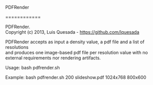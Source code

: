 PDFRender

============

PDFRender.  
Copyright (c) 2013, Luis Quesada - https://github.com/lquesada

PDFRender accepts as input a density value, a pdf file and a list of resolutions  
and produces one image-based pdf file per resolution value with no external
requirements nor rendering artifacts.

Usage: bash pdfrender.sh <pdf file> <density> <list of resolutions>

Example: bash pdfrender.sh 200 slideshow.pdf 1024x768 800x600


